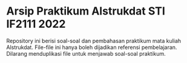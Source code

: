 # Arsip Praktikum Alstrukdat STI IF2111 2022
Repository ini berisi soal-soal dan pembahasan praktikum mata kuliah Alstrukdat. File-file ini hanya boleh dijadikan referensi pembelajaran. Dilarang menduplikasi file untuk menjawab soal-soal praktikum.
